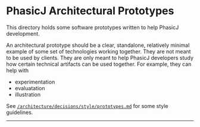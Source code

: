 # PhasicJ Architectural Prototypes

This directory holds some software prototypes written to help PhasicJ
development.

An architectural prototype should be a clear, standalone, relatively minimal
example of some set of technologies working together. They are not meant to be
used by clients. They are only meant to help PhasicJ developers study how
certain technical artifacts can be used together. For example, they can help
with

- experimentation
- evaluatation
- illustration

See [`/architecture/decisions/style/prototypes.md`][1] for some style
guidelines.

---

[1]: /architecture/decisions/style/prototypes.md
